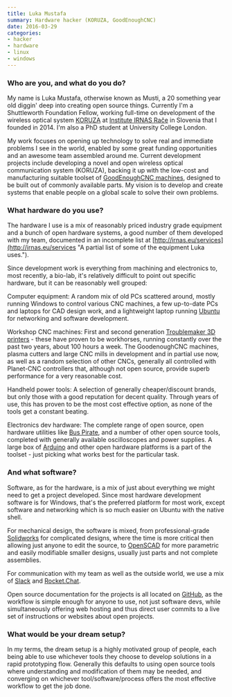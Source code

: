 ```yaml
---
title: Luka Mustafa
summary: Hardware hacker (KORUZA, GoodEnoughCNC)
date: 2016-03-29
categories:
- hacker
- hardware
- linux
- windows
---
```


### Who are you, and what do you do?

My name is Luka Mustafa, otherwise known as Musti, a 20 something year old diggin' deep into creating open source things. Currently I'm a Shuttleworth Foundation Fellow, working full-time on development of the wireless optical system [KORUZA][] at [Institute IRNAS Rače](http://irnas.eu/ "Luka's hardware hacking institute.") in Slovenia that I founded in 2014. I'm also a PhD student at University College London.

My work focuses on opening up technology to solve real and immediate problems I see in the world, enabled by some great funding opportunities and an awesome team assembled around me. Current development projects include developing a novel and open wireless optical communication system (KORUZA), backing it up with the low-cost and manufacturing suitable toolset of [GoodEnoughCNC machines](http://goodenoughcnc.eu/ "Luka's open source CNC machines."), designed to be built out of commonly available parts. My vision is to develop and create systems that enable people on a global scale to solve their own problems.

### What hardware do you use?

The hardware I use is a mix of reasonably priced industry grade equipment and a bunch of open hardware systems, a good number of them developed with my team, documented in an incomplete list at [http://irnas.eu/services](http://irnas.eu/services "A partial list of some of the equipment Luka uses.").

Since development work is everything from machining and electronics to, most recently, a bio-lab, it's relatively difficult to point out specific hardware, but it can be reasonably well grouped:

Computer equipment: A random mix of old PCs scattered around, mostly running Windows to control various CNC machines, a few up-to-date PCs and laptops for CAD design work, and a lightweight laptop running [Ubuntu][] for networking and software development.

Workshop CNC machines: First and second generation [Troublemaker 3D printers][troublemaker] - these have proven to be workhorses, running constantly over the past two years, about 100 hours a week. The GoodenoughCNC machines, plasma cutters and large CNC mills in development and in partial use now, as well as a random selection of other CNCs, generally all controlled with Planet-CNC controllers that, although not open source, provide superb performance for a very reasonable cost.

Handheld power tools: A selection of generally cheaper/discount brands, but only those with a good reputation for decent quality. Through years of use, this has proven to be the most cost effective option, as none of the tools get a constant beating.

Electronics dev hardware: The complete range of open source, open hardware utilities like [Bus Pirate][bus-pirate], and a number of other open source tools, completed with generally available oscilloscopes and power supplies. A large box of [Arduino][] and other open hardware platforms is a part of the toolset - just picking what works best for the particular task.

### And what software?

Software, as for the hardware, is a mix of just about everything we might need to get a project developed. Since most hardware development software is for Windows, that's the preferred platform for most work, except software and networking which is so much easier on Ubuntu with the native shell.

For mechanical design, the software is mixed, from professional-grade [Solidworks][] for complicated designs, where the time is more critical then allowing just anyone to edit the source, to [OpenSCAD][] for more parametric and easily modifiable smaller designs, usually just parts and not complete assemblies.

For communication with my team as well as the outside world, we use a mix of [Slack][] and [Rocket.Chat][].

Open source documentation for the projects is all located on [GitHub][], as the workflow is simple enough for anyone to use, not just software devs, while simultaneously offering web hosting and thus direct user commits to a live set of instructions or websites about open projects.

### What would be your dream setup?

In my terms, the dream setup is a highly motivated group of people, each being able to use whichever tools they choose to develop solutions in a rapid prototyping flow. Generally this defaults to using open source tools where understanding and modification of them may be needed, and converging on whichever tool/software/process offers the most effective workflow to get the job done.

[arduino]: https://www.arduino.cc/ "Open-source prototyping hardware."
[bus-pirate]: http://dangerousprototypes.com/docs/Bus_Pirate "An open source multi-tool."
[github]: https://github.com/ "A Git code repository service."
[koruza]: http://koruza.net/index.html "An open source infrared-based networking device."
[openscad]: http://www.openscad.org/ "Open-source 3D CAD software."
[rocket.chat]: https://rocket.chat/ "An open source web-based group chat system."
[slack]: https://slack.com/ "A collaboration service."
[solidworks]: https://www.3ds.com/products-services/solidworks/ "Modelling/CAD software."
[troublemaker]: http://web.archive.org/web/20160503130542/http://goodenoughcnc.eu:80/troublemaker-3d-printer/ "An open source, DIY 3D printer."
[ubuntu]: https://www.ubuntu.com/ "A Unix distribution."
